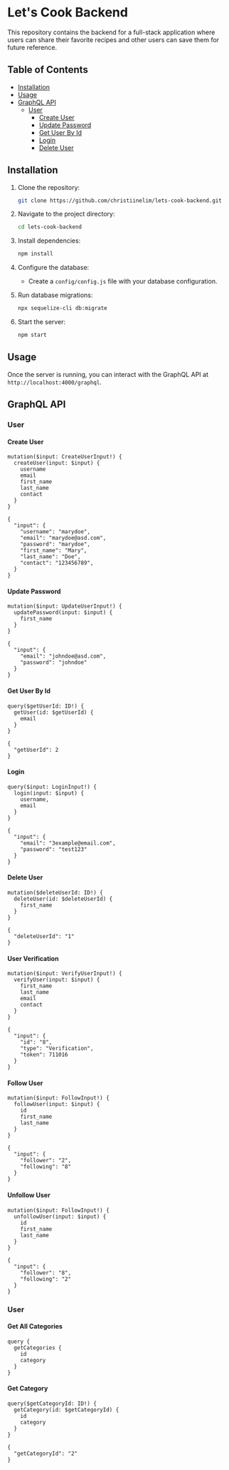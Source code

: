 # Let's Cook Backend

This repository contains the backend for a full-stack application where users can share their favorite recipes and other users can save them for future reference.

## Table of Contents
- [Installation](#installation)
- [Usage](#usage)
- [GraphQL API](#graphql-api)
  - [User](#user)
    - [Create User](#create-user)
    - [Update Password](#update-password)
    - [Get User By Id](#get-user-by-id)
    - [Login](#login)
    - [Delete User](#delete-user)

## Installation

1. Clone the repository:
    ```sh
    git clone https://github.com/christiinelim/lets-cook-backend.git
    ```
2. Navigate to the project directory:
    ```sh
    cd lets-cook-backend
    ```
3. Install dependencies:
    ```sh
    npm install
    ```
4. Configure the database:
    - Create a `config/config.js` file with your database configuration.

5. Run database migrations:
    ```sh
    npx sequelize-cli db:migrate
    ```

6. Start the server:
    ```sh
    npm start
    ```

## Usage

Once the server is running, you can interact with the GraphQL API at `http://localhost:4000/graphql`.

## GraphQL API

### User

#### Create User
```
mutation($input: CreateUserInput!) { 
  createUser(input: $input) {
    username
    email
    first_name
    last_name
    contact
  }
}

{
  "input": {
    "username": "marydoe",
    "email": "marydoe@asd.com",
    "password": "marydoe",
    "first_name": "Mary",
    "last_name": "Doe",
    "contact": "123456789",
  }
}
```

#### Update Password
```
mutation($input: UpdateUserInput!) {
  updatePassword(input: $input) {
    first_name
  }
}

{
  "input": {
    "email": "johndoe@asd.com",
    "password": "johndoe"
  }
}
```

#### Get User By Id
```
query($getUserId: ID!) {
  getUser(id: $getUserId) {
    email
  }
}

{
  "getUserId": 2
}
```

#### Login
```
query($input: LoginInput!) {
  login(input: $input) {
    username,
    email
  }
}

{
  "input": {
    "email": "3example@email.com",
    "password": "test123"
  }
}
```

#### Delete User
```
mutation($deleteUserId: ID!) {
  deleteUser(id: $deleteUserId) {
    first_name
  }
}

{
  "deleteUserId": "1"
}
```

#### User Verification
```
mutation($input: VerifyUserInput!) {
  verifyUser(input: $input) {
    first_name
    last_name
    email
    contact
  }
}

{
  "input": {
    "id": "8",
    "type": "Verification",
    "token": 711016
  }
}
```

#### Follow User
```
mutation($input: FollowInput!) {
  followUser(input: $input) {
    id
    first_name
    last_name
  }
}

{
  "input": {
    "follower": "2",
    "following": "8"
  }
}
```

#### Unfollow User
```
mutation($input: FollowInput!) {
  unfollowUser(input: $input) {
    id
    first_name
    last_name
  }
}

{
  "input": {
    "follower": "8",
    "following": "2"
  }
}
```

### User

#### Get All Categories
```
query {
  getCategories {
    id
    category
  }
}
```

#### Get Category
```
query($getCategoryId: ID!) {
  getCategory(id: $getCategoryId) {
    id
    category
  }
}

{
  "getCategoryId": "2"
}
```